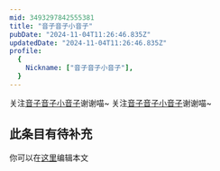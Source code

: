 ```yaml
---
mid: 3493297842555381
title: "音子音子小音子"
pubDate: "2024-11-04T11:26:46.835Z"
updatedDate: "2024-11-04T11:26:46.835Z"
profile:
  {
    Nickname: ["音子音子小音子"],
  }
---
```


关注[音子音子小音子](https://space.bilibili.com/3493297842555381)谢谢喵~ 关注[音子音子小音子](https://space.bilibili.com/3493297842555381)谢谢喵~

## 此条目有待补充
你可以在[这里](https://github.com/Yuhanawa/VTuber.ICU-Content/edit/master/v/音子音子小音子/index.md)编辑本文
